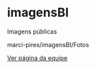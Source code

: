 # imagensBI
Imagens públicas

marci-pires/imagensBI/Fotos

<p><a href="equipe.html">Ver página da equipe</a></p>